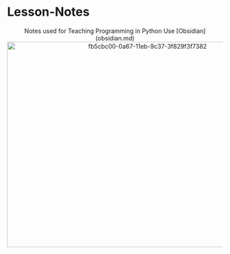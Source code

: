 # Lesson-Notes
<p align= "center">Notes used for Teaching Programming in Python
 Use  [Obsidian](obsidian.md)
 <img width="640" height="480" alt="fb5cbc00-0a67-11eb-9c37-3f829f3f7382" src="https://github.com/user-attachments/assets/35b88b2b-b051-4091-8b45-efcd2be6b0fc" />
</p>
